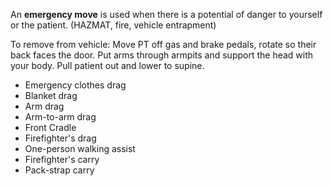An **emergency move** is used when there is a potential of danger to yourself or the patient. (HAZMAT, fire, vehicle entrapment)

To remove from vehicle:
Move PT off gas and brake pedals, rotate so their back faces the door. Put arms through armpits and support the head with your body. Pull patient out and lower to supine.

- Emergency clothes drag
- Blanket drag
- Arm drag
- Arm-to-arm drag
- Front Cradle
- Firefighter's drag
- One-person walking assist
- Firefighter's carry
- Pack-strap carry